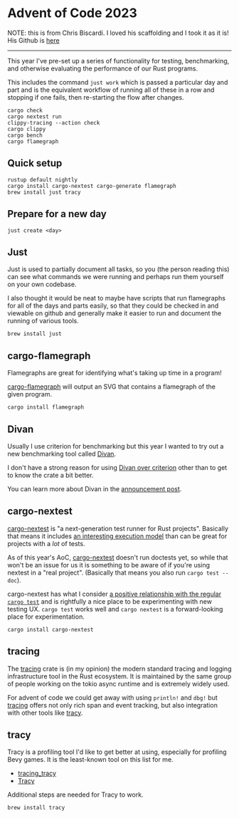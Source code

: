 # Advent of Code 2023

NOTE: this is from Chris Biscardi. I loved his scaffolding and I took it as it is!
His Github is [here](https://github.com/ChristopherBiscardi/advent-of-code)

----

This year I've pre-set up a series of functionality for testing, benchmarking, and otherwise evaluating the performance of our Rust programs.

This includes the command `just work` which is passed a particular day and part and is the equivalent workflow of running all of these in a row and stopping if one fails, then re-starting the flow after changes.

```
cargo check
cargo nextest run
clippy-tracing --action check
cargo clippy
cargo bench
cargo flamegraph
```

## Quick setup
``` shell
rustup default nightly
cargo install cargo-nextest cargo-generate flamegraph
brew install just tracy
```

## Prepare for a new day

```shell
just create <day>
```

## Just

Just is used to partially document all tasks, so you (the person reading this) can see what commands we were running and perhaps run them yourself on your own codebase.

I also thought it would be neat to maybe have scripts that run flamegraphs for all of the days and parts easily, so that they could be checked in and viewable on github and generally make it easier to run and document the running of various tools.

```shell
brew install just
```

## cargo-flamegraph

Flamegraphs are great for identifying what's taking up time in a program!

[cargo-flamegraph][cargo-flamegraph] will output an SVG that contains a flamegraph of the given program.

```shell
cargo install flamegraph
```

## Divan

Usually I use criterion for benchmarking but this year I wanted to try out a new benchmarking tool called [Divan][divan].

I don't have a strong reason for using [Divan over criterion][divan:compared-to-criterion] other than to get to know the crate a bit better.

You can learn more about Divan in the [announcement post][divan-announcement].

## cargo-nextest

[cargo-nextest][cargo-nextest] is "a next-generation test runner for Rust projects". Basically that means it includes [an interesting execution model][cargo-nextest-execution-model] than can be great for projects with a _lot_ of tests.

As of this year's AoC, [cargo-nextest][cargo-nextest] doesn't run doctests yet, so while that won't be an issue for us it is something to be aware of if you're using nextest in a "real project". (Basically that means you also run `cargo test --doc`).

cargo-nextest has what I consider [a positive relationship with the regular `cargo test`](https://nexte.st/book/how-it-works.html#contributing-features-back-to-cargo) and is rightfully a nice place to be experimenting with new testing UX. `cargo test` works well and `cargo nextest` is a forward-looking place for experimentation.

```shell
cargo install cargo-nextest
```

## tracing

The [tracing][tracing] crate is (in my opinion) the modern standard tracing and logging infrastructure tool in the Rust ecosystem. It is maintained by the same group of people working on the tokio async runtime and is extremely widely used.

For advent of code we could get away with using `println!` and `dbg!` but [tracing][tracing] offers not only rich span and event tracking, but also integration with other tools like [tracy][tracy].

## tracy

Tracy is a profiling tool I'd like to get better at using, especially for profiling Bevy games. It is the least-known tool on this list for me.

- [tracing_tracy][tracing_tracy]
- [Tracy][tracy]

Additional steps are needed for Tracy to work.

```shell
brew install tracy
```

[cargo-flamegraph]: https://github.com/flamegraph-rs/flamegraph
[tracing_tracy]: https://docs.rs/tracing-tracy/0.10.4/tracing_tracy/index.html
[tracy]: https://github.com/wolfpld/tracy
[divan]: https://github.com/nvzqz/divan
[divan-announcement]: https://nikolaivazquez.com/blog/divan/
[divan:compared-to-criterion]: https://nikolaivazquez.com/blog/divan/#compared-to-criterion
[cargo-nextest]: https://nexte.st/
[cargo-nextest-execution-model]: https://nexte.st/book/how-it-works.html
[tracing]: https://docs.rs/tracing/0.1.40/tracing/index.html
